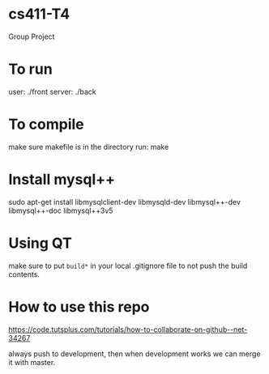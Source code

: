 # cs411-T4
Group Project

# To run
user: ./front
server: ./back

# To compile
make sure makefile is in the directory
run: make

# Install mysql++
sudo apt-get install libmysqlclient-dev libmysqld-dev libmysql++-dev libmysql++-doc libmysql++3v5

# Using QT
make sure to put `build*` in your local .gitignore file to not push the build contents.

# How to use this repo
https://code.tutsplus.com/tutorials/how-to-collaborate-on-github--net-34267

always push to development, then when development works we can merge it with master.
